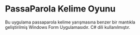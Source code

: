 # PassaParola Kelime Oyunu
Bu uygulama passaparola kelime yarışmasına benzer bir mantıkla geliştirilmiş Windows Form Uygulamasıdır. C# dili kullanılmıştır.
